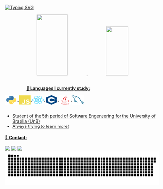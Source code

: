 [![Typing SVG](https://readme-typing-svg.herokuapp.com/?color=1b61f7&size=28&center=true&vCenter=true&width=1000&lines=Welcome+to+my+repository!;I'm+Felipe+🖖)](https://git.io/typing-svg)

<div align="center">
  <a href="https://github.com/fsousac">
  <picture>
    <source
      srcset="https://github-readme-stats.vercel.app/api?username=fsousac&show_icons=true&theme=tokyonight"
      media="(prefers-color-scheme: dark)"
    />
    <source
      srcset="https://github-readme-stats.vercel.app/api?username=fsousac&show_icons=true&theme=transparent"
      media="(prefers-color-scheme: light), (prefers-color-scheme: no-preference)"
    />
    <img  width="45%" height="200em" src="https://github-readme-stats.vercel.app/api?username=fsousac&show_icons=true" />
  </picture>
  <picture>
    <source
      srcset="https://github-readme-stats.vercel.app/api/top-langs/?username=fsousac&layout=compact&theme=tokyonight"
      media="(prefers-color-scheme: dark)"
    />
    <source
      srcset="https://github-readme-stats.vercel.app/api/top-langs/?username=fsousac&layout=compact&theme=transparent"
      media="(prefers-color-scheme: light), (prefers-color-scheme: no-preference)"
    />
    <img  width="38%" height="160em" src="https://github-readme-stats.vercel.app/api/top-langs/?username=fsousac&layout=compact" />
  </picture>
</div>
<div class="ling" style="display: inline_block"><br>
  <p style= "text-indent: 5em;"><b>🔹 Languages I currently study: </b></p>
  <img align="center" alt="Felipe-Python" height="30" width="40" src="https://raw.githubusercontent.com/devicons/devicon/master/icons/python/python-original.svg">
  <img align="center" alt="Felipe-Js" height="30" width="40" src="https://raw.githubusercontent.com/devicons/devicon/master/icons/javascript/javascript-plain.svg">
  <img align="center" alt="Felipe-React" height="30" width="40" src="https://raw.githubusercontent.com/devicons/devicon/master/icons/react/react-original.svg">
  <img align="center" alt="Felipe-C++" height="30" width="40" src="https://raw.githubusercontent.com/devicons/devicon/master/icons/cplusplus/cplusplus-plain.svg">
  <img align="center" alt="Felipe-Java" height="30" width="40" src="https://raw.githubusercontent.com/devicons/devicon/master/icons/java/java-plain.svg">
  <img align="center" alt="Felipe-Mysql" height="30" width="40" src="https://raw.githubusercontent.com/devicons/devicon/master/icons/mysql/mysql-original.svg">
</div>
  
  ##
 - Student of the 5th period of Software Engeneering for the University of Brasília (UnB)<br>
 - Always trying to learn more!

#### 🔹 Contact:
<div> 
  <a href="https://www.instagram.com/fsousac_/" target="_blank"><img src="https://img.shields.io/badge/-Instagram-%23E4405F?style=for-the-badge&logo=instagram&logoColor=white" target="_blank"></a>
  <a href = "mailto:felipescoelho517@gmail.com"><img src="https://img.shields.io/badge/-Gmail-%23333?style=for-the-badge&logo=gmail&logoColor=white" target="_blank"></a>
  <a href="https://www.linkedin.com/in/felipesousacoelho/" target="_blank"><img src="https://img.shields.io/badge/-LinkedIn-%230077B5?style=for-the-badge&logo=linkedin&logoColor=white" target="_blank"></a> 
 
<picture>
  <source media="(prefers-color-scheme: dark)" srcset="https://raw.githubusercontent.com/fsousac/fsousac/output/github-contribution-grid-snake-dark.svg" />
  <source media="(prefers-color-scheme: light)" srcset="https://raw.githubusercontent.com/fsousac/fsousac/output/github-contribution-grid-snake.svg" />
  <img alt="github-snake" src="https://raw.githubusercontent.com/fsousac/fsousac/output/github-contribution-grid-snake.svg" />
</picture>
 
</div>
